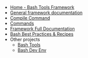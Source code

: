 <!-- docs/_sidebar.md -->

- [Home - Bash Tools Framework](/ 'Bash Tools Framework')
- [General framework documentation](FrameworkDoc.md 'explaining some main framework features')
- [Compile Command](CompileCommand.md 'compile your sh files as one file')
- [Commands](Commands.md 'The greatest commands in the world')
- [Framework Full Documentation](FrameworkFullDoc.md 'Bash Tools Framework documentation')
- [Bash Best Practices & Recipes](BestPractices.md)
- Other projects
  - [Bash Tools](https://fchastanet.github.io/bash-tools/)
  - [Bash Dev Env](https://fchastanet.github.io/bash-dev-env/)
